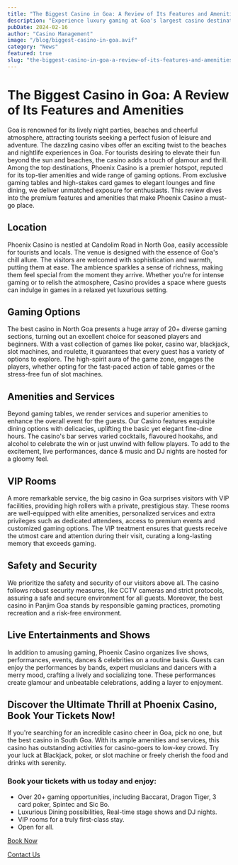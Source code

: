```yaml
---
title: "The Biggest Casino in Goa: A Review of Its Features and Amenities"
description: "Experience luxury gaming at Goa's largest casino destination"
pubDate: 2024-02-16
author: "Casino Management"
image: "/blog/biggest-casino-in-goa.avif"
category: "News"
featured: true
slug: "the-biggest-casino-in-goa-a-review-of-its-features-and-amenities"
---
```

# The Biggest Casino in Goa: A Review of Its Features and Amenities

Goa is renowned for its lively night parties, beaches and cheerful atmosphere, attracting tourists seeking a perfect fusion of leisure and adventure. The dazzling casino vibes offer an exciting twist to the beaches and nightlife experiences in Goa. For tourists desiring to elevate their fun beyond the sun and beaches, the casino adds a touch of glamour and thrill. Among the top destinations, Phoenix Casino is a premier hotspot, reputed for its top-tier amenities and wide range of gaming options. From exclusive gaming tables and high-stakes card games to elegant lounges and fine dining, we deliver unmatched exposure for enthusiasts. This review dives into the premium features and amenities that make Phoenix Casino a must-go place.

## Location

Phoenix Casino is nestled at Candolim Road in North Goa, easily accessible for tourists and locals. The venue is designed with the essence of Goa's chill allure. The visitors are welcomed with sophistication and warmth, putting them at ease. The ambience sparkles a sense of richness, making them feel special from the moment they arrive. Whether you're for intense gaming or to relish the atmosphere, Casino provides a space where guests can indulge in games in a relaxed yet luxurious setting.

## Gaming Options

The best casino in North Goa presents a huge array of 20+ diverse gaming sections, turning out an excellent choice for seasoned players and beginners. With a vast collection of games like poker, casino war, blackjack, slot machines, and roulette, it guarantees that every guest has a variety of options to explore. The high-spirit aura of the game zone, engages the players, whether opting for the fast-paced action of table games or the stress-free fun of slot machines.

## Amenities and Services

Beyond gaming tables, we render services and superior amenities to enhance the overall event for the guests. Our Casino features exquisite dining options with delicacies, uplifting the basic yet elegant fine-dine hours. The casino's bar serves varied cocktails, flavoured hookahs, and alcohol to celebrate the win or just unwind with fellow players. To add to the excitement, live performances, dance & music and DJ nights are hosted for a gloomy feel.

## VIP Rooms

A more remarkable service, the big casino in Goa surprises visitors with VIP facilities, providing high rollers with a private, prestigious stay. These rooms are well-equipped with elite amenities, personalized services and extra privileges such as dedicated attendees, access to premium events and customized gaming options. The VIP treatment ensures that guests receive the utmost care and attention during their visit, curating a long-lasting memory that exceeds gaming.

## Safety and Security

We prioritize the safety and security of our visitors above all. The casino follows robust security measures, like CCTV cameras and strict protocols, assuring a safe and secure environment for all guests. Moreover, the best casino in Panjim Goa stands by responsible gaming practices, promoting recreation and a risk-free environment.

## Live Entertainments and Shows

In addition to amusing gaming, Phoenix Casino organizes live shows, performances, events, dances & celebrities on a routine basis. Guests can enjoy the performances by bands, expert musicians and dancers with a merry mood, crafting a lively and socializing tone. These performances create glamour and unbeatable celebrations, adding a layer to enjoyment.

## Discover the Ultimate Thrill at Phoenix Casino, Book Your Tickets Now!

If you're searching for an incredible casino cheer in Goa, pick no one, but the best casino in South Goa. With its ample amenities and services, this casino has outstanding activities for casino-goers to low-key crowd. Try your luck at Blackjack, poker, or slot machine or freely cherish the food and drinks with serenity.

### Book your tickets with us today and enjoy:
- Over 20+ gaming opportunities, including Baccarat, Dragon Tiger, 3 card poker, Spintec and Sic Bo.
- Luxurious Dining possibilities, Real-time stage shows and DJ nights.
- VIP rooms for a truly first-class stay.
- Open for all.

[Book Now](https://www.phoenixcasino.in/)

[Contact Us](/contact) 